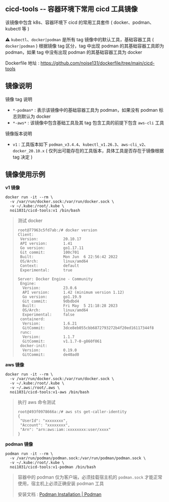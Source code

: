 ## cicd-tools -- 容器环境下常用 cicd 工具镜像 

该镜像中包含 k8s、容器环境下 cicd 的常用工具套件 ( docker、podman、kubectl 等 )

:warning: `kubectl`、`docker|podman` 是所有 tag 镜像中的默认工具，基础容器工具 ( `docker|podman` ) 根据镜像 tag 区分，tag 中出现 podman 的其基础容器工具即为 podman，如果 tag 中没有出现 podman 的其基础容器工具为 docker 

Dockerfile 地址 : https://github.com/noise131/dockerfile/tree/main/cicd-tools

## 镜像说明 

镜像 tag 说明

- `*-podman*` : 表示该镜像中的基础容器工具为 podman，如果没有 podman 标志则默认为 docker
- `*-aws*` : 该镜像中包含基础工具及其 tag 包含工具的前提下包含 `aws-cli` 工具

镜像版本说明

- `v1` : 工具版本如下 `podman_v3.4.4`、`kubectl_v1.26.3`、`aws-cli_v2`、`docker_20.10.x` ( 仅列出可能存在的工具版本，具体工具是否存在于镜像根据 tag 决定 )

## 镜像使用示例 

**v1 镜像** 

```shell
docker run -it --rm \
  -v /var/run/docker.sock:/var/run/docker.sock \
  -v ~/.kube:/root/.kube \
  noi1031/cicd-tools:v1 /bin/bash
```

> 测试 docker
>
> ```shell
> root@77963c5fd7ab:/# docker version
> Client:
>  Version:           20.10.17
>  API version:       1.41
>  Go version:        go1.17.11
>  Git commit:        100c701
>  Built:             Mon Jun  6 22:56:42 2022
>  OS/Arch:           linux/amd64
>  Context:           default
>  Experimental:      true
> 
> Server: Docker Engine - Community
>  Engine:
>   Version:          23.0.6
>   API version:      1.42 (minimum version 1.12)
>   Go version:       go1.19.9
>   Git commit:       9dbdbd4
>   Built:            Fri May  5 21:18:28 2023
>   OS/Arch:          linux/amd64
>   Experimental:     false
>  containerd:
>   Version:          1.6.21
>   GitCommit:        3dce8eb055cbb6872793272b4f20ed16117344f8
>  runc:
>   Version:          1.1.7
>   GitCommit:        v1.1.7-0-g860f061
>  docker-init:
>   Version:          0.19.0
>   GitCommit:        de40ad0
> ```

**aws 镜像** 

```shell
docker run -it --rm \
  -v /var/run/docker.sock:/var/run/docker.sock \
  -v ~/.kube:/root/.kube \
  -v ~/.aws:/root/.aws \
  noi1031/cicd-tools:v1-aws /bin/bash
```

> 执行 aws 命令测试
>
> ```shell
> root@493f0978666a:/# aws sts get-caller-identity
> {
>  "UserId": "xxxxxxxx",
>  "Account": "xxxxxxxx",
>  "Arn": "arn:aws:iam::xxxxxxxx:user/xxxx"
> }
> ```

**podman 镜像** 

```shell
podman run -it --rm \
  -v /var/run/podman/podman.sock:/var/run/podman/podman.sock \
  -v ~/.kube:/root/.kube \
  noi1031/cicd-tools:v1-podman /bin/bash
```

> 容器中的 podman 仅为客户端，必须挂载宿主机的 `podman.sock` 才能正常使用，宿主机上必须正确安装 podman 工具
>
> 安装文档 : [Podman Installation | Podman](https://podman.io/docs/installation#linux-distributions)

